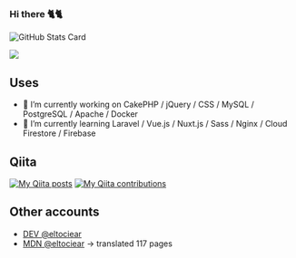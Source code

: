 ### Hi there 🐈🐈

![GitHub Stats Card](https://github-readme-stats.vercel.app/api?username=eltociear&count_private=true&theme=merko&show_icons=true&count_private=true&sanitize=true)

![](https://visitor-badge.laobi.icu/badge?page_id=eltociear.readme)

## Uses
- 🔭 I’m currently working on CakePHP / jQuery / CSS / MySQL / PostgreSQL / Apache / Docker
- 🌱 I’m currently learning Laravel / Vue.js / Nuxt.js / Sass / Nginx / Cloud Firestore / Firebase

## Qiita
[![My Qiita posts](https://qiita-badge.apiapi.app/s/eltociear/posts.svg)](http://qiita.com/eltociear)
[![My Qiita contributions](https://qiita-badge.apiapi.app/s/eltociear/contributions.svg)](http://qiita.com/eltociear)

## Other accounts
* [DEV @eltociear](https://dev.to/eltociear)
* [MDN @eltociear](https://wiki.developer.mozilla.org/ja/profiles/eltociear) -> translated 117 pages

<!--
**eltociear/eltociear** is a ✨ _special_ ✨ repository because its `README.md` (this file) appears on your GitHub profile.

Here are some ideas to get you started:

- 🔭 I’m currently working on ...
- 🌱 I’m currently learning ...
- 👯 I’m looking to collaborate on ...
- 🤔 I’m looking for help with ...
- 💬 Ask me about ...
- 📫 How to reach me: ...
- 😄 Pronouns: ...
- ⚡ Fun fact: ...
-->
